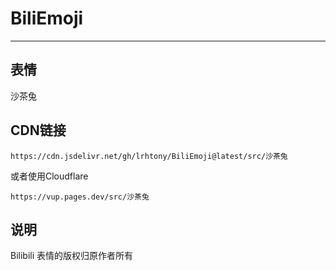 # BiliEmoji
---
## 表情
沙茶兔
## CDN链接
```
https://cdn.jsdelivr.net/gh/lrhtony/BiliEmoji@latest/src/沙茶兔
```
或者使用Cloudflare
```
https://vup.pages.dev/src/沙茶兔
```
## 说明
Bilibili 表情的版权归原作者所有
